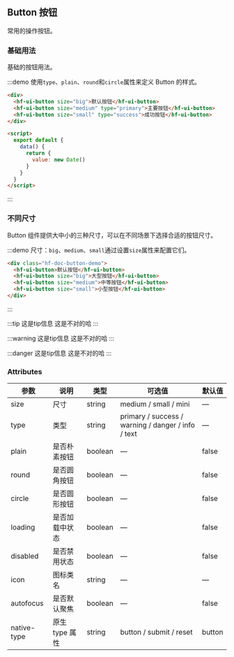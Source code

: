 ## Button 按钮
常用的操作按钮。

### 基础用法

基础的按钮用法。

:::demo 使用`type`、`plain`、`round`和`circle`属性来定义 Button 的样式。

```html
<div>
  <hf-ui-button size="big">默认按钮</hf-ui-button>
  <hf-ui-button size="medium" type="primary">主要按钮</hf-ui-button>
  <hf-ui-button size="small" type="success">成功按钮</hf-ui-button>
</div>

<script>
  export default {
    data() {
      return {
        value: new Date()
      }
    }
  }
</script>
```
:::

### 不同尺寸

Button 组件提供大中小的三种尺寸，可以在不同场景下选择合适的按钮尺寸。

:::demo 尺寸：`big`、`medium`、`small`通过设置`size`属性来配置它们。

```html
<div class="hf-doc-button-demo">
  <hf-ui-button>默认按钮</hf-ui-button>
  <hf-ui-button size="big">大型按钮</hf-ui-button>
  <hf-ui-button size="medium">中等按钮</hf-ui-button>
  <hf-ui-button size="small">小型按钮</hf-ui-button>
</div>
```
:::

:::tip 这是tip信息
这是不对的哈
:::

:::warning 这是tip信息
这是不对的哈
:::

:::danger 这是tip信息
这是不对的哈
:::

### Attributes
| 参数      | 说明    | 类型      | 可选值       | 默认值   |
|---------- |-------- |---------- |-------------  |-------- |
| size     | 尺寸   | string  |   medium / small / mini            |    —     |
| type     | 类型   | string    |   primary / success / warning / danger / info / text |     —    |
| plain     | 是否朴素按钮   | boolean    | — | false   |
| round     | 是否圆角按钮   | boolean    | — | false   |
| circle     | 是否圆形按钮   | boolean    | — | false   |
| loading     | 是否加载中状态   | boolean    | — | false   |
| disabled  | 是否禁用状态    | boolean   | —   | false   |
| icon  | 图标类名 | string   |  —  |  —  |
| autofocus  | 是否默认聚焦 | boolean   |  —  |  false  |
| native-type | 原生 type 属性 | string | button / submit / reset | button |
